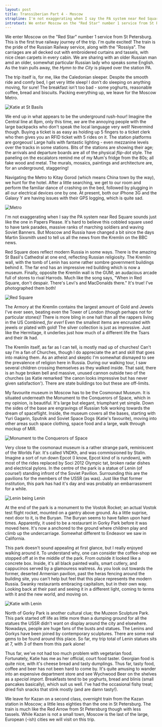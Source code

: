 ```yaml
---
layout: post
title: Transsiberian Part 4 - Moscow
strapline: I'm not exaggerating when I say the PA system near Red Square sounds just like the one in Papers Please.
introtext: We enter Moscow on the "Red Star" number 1 service from St Petersburg. This is the first true railway journey of the trip. I'm quite excited! The train is the pride of the Russian Railway service, along with the Rossiya.
---
```

We enter Moscow on the "Red Star" number 1 service from St Petersburg. This is the first true railway journey of the trip. I'm quite excited! The train is the pride of the Russian Railway service, along with the "Rossiya". The carriages are all decked out with embroidered curtains and tassels, with nice clean carpets in every cabin. We are sharing with an older Russian man amd an older, somewhat particular Russian lady who speaks some English. As the train pulls away, the *Hymn to the City* is played over the station PA. 

The trip itself is, for me, like the Caledonian sleeper. Despite the smooth ride and comfy bed, I get very little sleep! I don't do sleeping on anything moving, for sure! The breakfast isn't too bad - some yoghurts, reasonable coffee, bread and biscuits. Packing everything up, we leave for the Moscow Metro.

![Katie at St Basils](https://farm8.staticflickr.com/7642/16628956017_c59b10ebe2.jpg)

We end up in what appears to be the underground rush-hour! Imagine the Central line at 8pm, only this time, *we* are the annoying people with the large backpacks who don't speak the local language very well! Nevermind though. Buying a ticket is as easy as holding up 5 fingers to a ticket clerk who then gives you an RFID ticket with 5 rides on it. The station platforms are gorgeous! Large halls with fantastic lighting - even mezzanine levels over the tracks in some stations. Bits of the stations are showing their age; the arrivals and departure boards are all of the physical *flip-dot* style. The paneling on the escalators remind me of my Mum's fridge from the 80s; all fake wood and metal. The murals, mosaics, paintings and architecture are, for an underground, staggering!

Navigating the Metro to Kitay Gorod (which means China town by the way), we hunt for the hotel. After a little searching, we get to our room and perform the familiar dance of crashing on the bed, followed by plugging in all our electrical devices one by one. At present, both our iPhone 3G and the Galaxy Y are having issues with their GPS logging, which is quite sad. 

![Metro](https://farm8.staticflickr.com/7638/16666834998_46ba3f3099.jpg)

I'm not exaggerating when I say the PA system near Red Square sounds just like the one in Papers Please. It's hard to believe this cobbled square used to have tank parades, massive ranks of marching soldiers and waving Soviet Banners. But Moscow and Russia have changed a bit since the days Martin Sixsmith used to tell us all the news from the Kremlin on the BBC news. 

Red Square does reflect modern Russia in some ways. There is the amazing St Basil's Cathedral at one end, reflecting Russian religiosity. The Kremlin wall, with the tomb of Lenin has some rather sombre government buildings behind it. The far end has an impressive red building which is now a museum. Finally, opposite the Kremlin wall is the GUM; an audacious arcade full of stores to rival Harrods. Much like the song says, "When in Red Square, don't despair. There's Levi's and MacDonalds there." It's true! I've photographed them both!

![Red Square](https://farm9.staticflickr.com/8576/16835136952_4ec567e8a2.jpg)

The Armory at the Kremlin contains the largest amount of Gold and Jewels I've ever seen, beating even the Tower of London (though perhaps not for particular stones)! There is more bling in one hall than all the rappers living in the US Combined, *for ever!* Even the smallest items are encrusted with jewels or plated with gold! The silver collection is just as impressive. Just like the Hermitage, it underlies just how much of a different life the Tsars and their ilk had.

The Kremlin itself, as far as I can tell, is mostly mad up of churches! Can't say I'm a fan of Churches, though I do appreciate the art and skill that goes into making them. As an atheist and skeptic I'm somewhat dismayed to see the prevalence of religion here in Russia. During our walking tour, I saw several children crossing themselves as they walked inside. That said, there is an huge broken bell and massive, unused cannon outside two of the churches (as Katie remarked 'the canon looks impressive but has never given satisfaction'). There are state buildings too but these are off-limits.

My favourite museum in Moscow has to be the Cosmonaut Museum. It is situated underneath the Monument to the Conquerors of Space, which in my opinion, is beautiful. It's large but elegant, triumphant yet simple. Down the sides of the base are engravings of Russian folk working towards the dream of spaceflight. Inside, the museum covers all the bases, starting with Yuri Gagarin, Sputnik and Soviet Space Dogs (Katie's favourite), moving into other areas such space clothing, space food and a large, walk through mockup of MIR.

![Monument to the Conquerors of Space](https://farm9.staticflickr.com/8587/16666845228_f0a139614c.jpg)

Very close to the cosmonaut museum is a rather strange park, reminiscent of the Worlds Fair. It's called VNDKh, and was commissioned by Stalin. Imagine a sort of run down Epcot (I know, Epcot kind of is rundown), with most of the rides replaced by Soci 2012 Olympic tat, broken radar dishes and electrical pylons. In the centre of the park is a statue of Lenin (of course!) standing infront of the Soviet Pavilion. Surrounding this are the pavilions for the members of the USSR (as was). Just like that former institution, this park has had it's day and was probably an embarrassment for a while.

![Lenin being Lenin]()

At the end of the park is a monument to the Vostok Rocket; an actual Vostok test flight rocket, mounted on a gantry above ground. As a little suprise, next door to it, is the Buryan. The Buryan seems to have fallen upon hard times. Apparently, it used to be a restaurant in Gorky Park before it was moved here. It's now a anchored to the ground where children play and climb up the undercarriage. Somewhat different to Endeavor we saw in California.

This park doesn't sound appealing at first glance, but I really enjoyed walking around it. To understand why, one can consider the coffee-shop we stopped off at in the middle of the park. From outside it looked like a concrete box. Inside, it's all black painted walls, smart cutlery, and cappucinos served by a glamouress waitress. As you look out towards the former, deserted Armenian pavilion, past the heras fencing around the building site, you can't help but feel that this place represents the modern Russia. Swanky restaurants embracing capitalism, but in their own way. Looking back at their past and seeing it in a different light, coming to terms with it and the new world, and moving on.

![Katie with Lenin](https://farm8.staticflickr.com/7655/16853271672_9cb765578e.jpg)

North of Gorky Park is another cultural clue; the Muzeon Sculpture Park. This park started off life as little more than a dumping ground for all the statues the USSR didn't want on display around the city and elsewhere. Nowadays, people are huge fans of the busts and statues. The Lenins and Gorkys have been joined by contemporary sculptures. There are some real gems to be found around this place. So far, my trip total of Lenin statues sits at 7, with 3 of them from this park alone!

Thus far, we've not had too much problem with vegetarian food. Fortunately, Katie has me as her official, court food taster. Georgian food is quite nice, with it's cheese bread and tasty dumplings. Thus far, tasty food, coffee and beer has not been hard to come by. It's quite amusing to wander into an expensive department store and see Wychwood Beer on the shelves as a *special import*. Breakfasts tend to be yoghurts, bread and blinis (small pancakes basically), which suit us well. I've had the occasional fishy treat; dried fish snacks that stink mostly (and are damn tasty!).

We leave for Kazan on a second class, overnight train from the Kazan station in Moscow; a little less eighties than the one in St Petersburg. The train is much like the Red Arrow from St Petersburg though with less tassels. While Kazan is not a small town, Moscow is the last of the large, European (-ish) cities we will visit on this trip.  